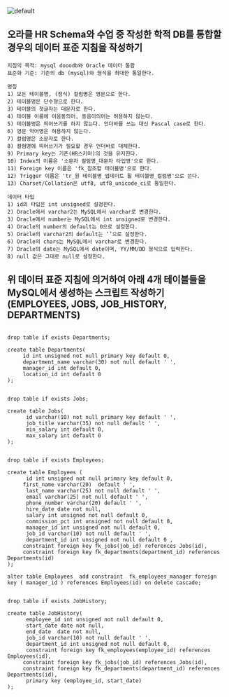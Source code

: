 ![default](https://user-images.githubusercontent.com/44750085/50393284-95227e80-0798-11e9-9370-a0c6530ee605.png)


오라클 HR Schema와 수업 중 작성한 학적 DB를 통합할 경우의 데이터 표준 지침을 작성하기
-----------------------------------------------------------------------------------------------------------------------------
~~~
지침의 목적: mysql dooodb와 Oracle 데이터 통합
표준화 기준: 기존의 db (mysql)와 형식을 최대한 통일한다.

명칭
1) 모든 테이블명, (정식) 컬럼명은 영문으로 한다.
2) 테이블명은 단수형으로 한다.
3) 테이블의 첫글자는 대문자로 한다.
4) 테이블 이름에 이음동의어, 동음이의어는 허용하지 않는다.
5) 테이블명은 띄어쓰기를 하지 않는다. 언더바를 쓰는 대신 Pascal case로 한다.
6) 영문 약어명은 허용하지 않는다.
7) 컬럼명은 소문자로 한다.
8) 컬럼명에 띄어쓰기가 필요할 경우 언더바로 대체한다.
9) Primary key는 기존(HR스키마)의 것을 유지한다. 
10) Index의 이름은 '소문자 컬럼명_대문자 타입명'으로 한다.
11) Foreign key 이름은 'fk_참조할 테이블명'으로 한다.
12) Trigger 이름은 'tr_원 테이블명_업데이트 될 테이블명_컬럼명'으로 쓴다.
13) Charset/Collation은 utf8, utf8_unicode_ci로 통일한다.

데이터 타입
1) id의 타입은 int unsigned로 설정한다.
2) Oracle에서 varchar2는 MySQL에서 varchar로 변경한다.
3) Oracle에서 number는 MySQL에서 int unsigned로 변경한다.
4) Oracle의 number의 default는 0으로 설정한다.
5) Oracle의 varchar2의 default는 ‘’으로 설정한다.
6) Oracle의 chars는 MySQL에서 varchar로 변경한다.
7) Oracle의 date는 MySQL에서 date이며, YY/MM/DD 형식으로 입력한다.
8) null 값은 그대로 null로 설정한다.

~~~

위 데이터 표준 지침에 의거하여 아래 4개 테이블들을 MySQL에서 생성하는 스크립트 작성하기 (EMPLOYEES, JOBS, JOB_HISTORY, DEPARTMENTS)
-----------------------------------------------------------------------

~~~

drop table if exists Departments;

create table Departments(
     id int unsigned not null primary key default 0,
     department_name varchar(30) not null default ' ',
     manager_id int default 0,
     location_id int default 0
);


drop table if exists Jobs;

create table Jobs(
      id varchar(10) not null primary key default ' ',
      job_title varchar(35) not null default ' ',
      min_salary int default 0,
      max_salary int default 0
);


drop table if exists Employees;

create table Employees (
      id int unsigned not null primary key default 0,
     first_name varchar(20)  default ' ',
      last_name varchar(25) not null default ' ',
      email varchar(25) not null default ' ',
      phone_number varchar(20) default ' ',
      hire_date date not null,
      salary int unsigned not null default 0,
      commission_pct int unsigned not null default 0,
      manager_id int unsigned not null default 0,
      job_id varchar(10) not null default ' ',
      department_id int unsigned not null default 0 ,
     constraint foreign key fk_jobs(job_id) references Jobs(id),
     constraint foreign key fk_departments(department_id) references Departments(id)
);

alter table Employees  add constraint  fk_employees_manager foreign key ( manager_id ) references Employees(id) on delete cascade;


drop table if exists JobHistory;

create table JobHistory(
      employee_id int unsigned not null default 0,
      start_date date not null,
      end_date  date not null,
      job_id varchar(10) not null default ' ',
      department_id int unsigned not null default 0,
      constraint foreign key fk_employees(employee_id) references Employees(id),
     constraint foreign key fk_jobs(job_id) references Jobs(id),
     constraint foreign key fk_departments(department_id) references Departments(id),
      primary key (employee_id, start_date)
);


~~~
